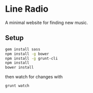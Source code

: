 Line Radio
==========

A minimal website for finding new music.

Setup
-----

```bash
gem install sass
npm install -g bower
npm install -g grunt-cli
npm install
bower install
```

then watch for changes with
```bash
grunt watch
```